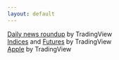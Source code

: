 ```yaml
---
layout: default
---
```

<!-- TradingView Widget BEGIN -->
<div class="tradingview-widget-container">
  <div class="tradingview-widget-container__widget"></div>
  <div class="tradingview-widget-copyright"><a href="https://www.tradingview.com/key-events/" rel="noopener" target="_blank"><span class="blue-text">Daily news roundup</span></a> by TradingView</div>
  <script type="text/javascript" src="https://s3.tradingview.com/external-embedding/embed-widget-timeline.js" async>
  {
  "feedMode": "all_symbols",
  "colorTheme": "dark",
  "isTransparent": false,
  "displayMode": "adaptive",
  "width": "1000",
  "height": "400",
  "locale": "en"
}
  </script>
</div>
<!-- TradingView Widget END -->
<!-- TradingView Widget BEGIN -->
<div class="tradingview-widget-container">
  <div class="tradingview-widget-container__widget"></div>
  <div class="tradingview-widget-copyright"><a href="https://www.tradingview.com/markets/indices/" rel="noopener" target="_blank"><span class="blue-text">Indices</span></a> <span class="blue-text">and</span> <a href="https://www.tradingview.com/markets/futures/" rel="noopener" target="_blank"><span class="blue-text">Futures</span></a> by TradingView</div>
  <script type="text/javascript" src="https://s3.tradingview.com/external-embedding/embed-widget-market-quotes.js" async>
  {
  "width": 770,
  "height": "500",
  "symbolsGroups": [
    {
      "name": "Indices",
      "originalName": "Indices",
      "symbols": [
        {
          "name": "FOREXCOM:SPXUSD",
          "displayName": "S&P 500"
        },
        {
          "name": "FOREXCOM:NSXUSD",
          "displayName": "Nasdaq 100"
        },
        {
          "name": "FOREXCOM:DJI",
          "displayName": "Dow 30"
        },
        {
          "name": "FOREXCOM:US2000",
          "displayName": "Russell 2000"
        },
        {
          "name": "SSE:000300",
          "displayName": "CSI 300"
        },
        {
          "name": "HSI:HSI",
          "displayName": "Hang Seng Index"
        },
        {
          "name": "FOREXCOM:EU50",
          "displayName": "EU 50"
        }
      ]
    },
    {
      "name": "Futures",
      "originalName": "Futures",
      "symbols": [
        {
          "name": "COMEX:GC1!",
          "displayName": "Gold"
        },
        {
          "name": "NYMEX:CL1!",
          "displayName": "Crude Oil"
        }
      ]
    }
  ],
  "showSymbolLogo": true,
  "colorTheme": "dark",
  "isTransparent": false,
  "locale": "en"
}
  </script>
</div>
<!-- TradingView Widget END -->

<!-- TradingView Widget BEGIN -->
<div class="tradingview-widget-container">
  <div id="tradingview_90856"></div>
  <div class="tradingview-widget-copyright"><a href="https://www.tradingview.com/symbols/AAPL/" rel="noopener" target="_blank"><span class="blue-text">Apple</span></a> by TradingView</div>
  <script type="text/javascript" src="https://s3.tradingview.com/tv.js"></script>
  <script type="text/javascript">
  new TradingView.MediumWidget(
  {
  "symbols": [
    [
      "Apple",
      "AAPL"
    ],
    [
      "Microsoft",
      "MSFT"
    ],
    [
      "Alphabet",
      "NASDAQ:GOOG|12M"
    ],
    [
      "Amazon",
      "NASDAQ:AMZN|12M"
    ],
    [
      "Tesla",
      "NASDAQ:TSLA|12M"
    ],
    [
      "Meta",
      "NASDAQ:FB|12M"
    ],
    [
      "Nvidia",
      "NASDAQ:NVDA|12M"
    ],
    [
      "Disney",
      "NYSE:DIS|12M"
    ],
    [
      "Costco",
      "NASDAQ:COST|12M"
    ],
    [
      "Netflix",
      "NASDAQ:NFLX|12M"
    ],
    [
      "Visa",
      "NYSE:V|12M"
    ],
    [
      "KKR",
      "NYSE:KKR|12M"
    ],
    [
      "Pfizer",
      "NYSE:PFE|12M"
    ],
    [
      "JP Morgan",
      "NYSE:JPM|12M"
    ],
    [
      "P&G",
      "NYSE:PG|12M"
    ]
  ],
  "chartOnly": false,
  "width": 1000,
  "height": 400,
  "locale": "en",
  "colorTheme": "dark",
  "gridLineColor": "rgba(240, 243, 250, 0)",
  "fontColor": "#787B86",
  "isTransparent": false,
  "autosize": false,
  "showFloatingTooltip": true,
  "showVolume": false,
  "scalePosition": "no",
  "scaleMode": "Normal",
  "fontFamily": "Trebuchet MS, sans-serif",
  "noTimeScale": false,
  "chartType": "area",
  "lineColor": "#2962FF",
  "bottomColor": "rgba(41, 98, 255, 0)",
  "topColor": "rgba(41, 98, 255, 0.3)",
  "container_id": "tradingview_90856"
}
  );
  </script>
</div>
<!-- TradingView Widget END -->

<script type="text/javascript" src="https://files.coinmarketcap.com/static/widget/coinPriceBlock.js"></script><div id="coinmarketcap-widget-coin-price-block" coins="1,1027,74,5994,7083" currency="USD" theme="dark" transparent="false" show-symbol-logo="true"></div>
